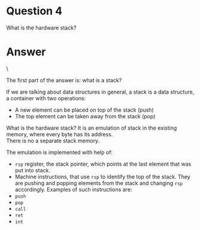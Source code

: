 
# Question 4


 What is the hardware stack?


# Answer


\

The first part of the answer is: what is a stack?

If we are talking about data structures in general, a stack is a data
structure, a container with two operations:

* A new element can be placed on top of the stack (push)
* The top element can be taken away from the stack (pop)

What is the hardware stack? It is an emulation of stack in the existing memory,
where every byte has its address.  
There is no a separate stack memory. 

The emulation is implemented with help of:
* `rsp` register, the stack pointer, which points at the last element that was
  put into stack.
* Machine instructions, that use `rsp` to identify the top of the stack. They
are pushing and popping elements from the stack and changing `rsp` accordingly.
Examples of such instructions are:
* `push`
* `pop`
* `call`
* `ret`
* `int`




       